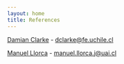 ```yaml
---
layout: home
title: References
---
```


[Damian Clarke](https://www.damianclarke.net/) - dclarke@fe.uchile.cl

[Manuel Llorca](https://www.researchgate.net/profile/Manuel-Llorca-Jana) - manuel.llorca.j@uai.cl
